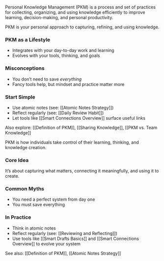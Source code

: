 
Personal Knowledge Management (PKM) is a process and set of practices for collecting, organizing, and using knowledge efficiently to improve learning, decision-making, and personal productivity.

PKM is your personal approach to capturing, refining, and using knowledge.

### PKM as a Lifestyle
- Integrates with your day-to-day work and learning
- Evolves with your tools, thinking, and goals

### Misconceptions
- You don’t need to save *everything*
- Fancy tools help, but mindset and practice matter more

### Start Simple
- Use atomic notes (see: [[Atomic Notes Strategy]])
- Reflect regularly (see: [[Daily Review Habit]])
- Let tools like [[Smart Connections Overview]] surface useful links

Also explore: [[Definition of PKM]], [[Sharing Knowledge]], [[PKM vs. Team Knowledge]]

PKM is how individuals take control of their learning, thinking, and knowledge creation.

### Core Idea
It’s about capturing what matters, connecting it meaningfully, and using it to create.

### Common Myths
- You need a perfect system from day one
- You must save everything

### In Practice
- Think in atomic notes
- Reflect regularly (see: [[Reviewing and Reflecting]])
- Use tools like [[Smart Drafts Basics]] and [[Smart Connections Overview]] to evolve your system

See also: [[Definition of PKM]], [[Atomic Notes Strategy]]